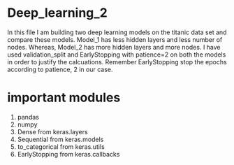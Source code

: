 # Deep_learning_2
In this file I am building two deep learning models on the titanic data set and compare these models. Model_1 has less hidden layers 
and less number of nodes. Whereas, Model_2 has more hidden layers and more nodes. I have used validation_split and EarlyStopping with 
patience=2 on both the models in order to justify the calcuations. Remember EarlyStopping stop the epochs according to patience, 2 in our case.

# important modules
1. pandas
2. numpy
3. Dense from keras.layers
4. Sequential from keras.models
5. to_categorical from keras.utils
6. EarlyStopping from keras.callbacks 

